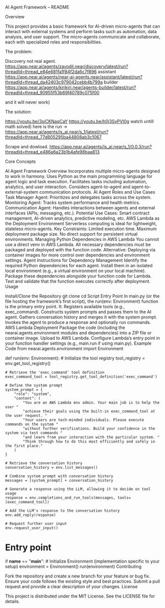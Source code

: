 AI Agent Framework – README

Overview

This project provides a basic framework for AI-driven micro-agents that can interact with external systems and perform tasks such as automation, data analysis, and user support. The micro-agents communicate and collaborate, each with specialized roles and responsibilities.

The problem:

Discovery not real agent.
https://app.near.ai/agents/zavodil.near/discovery/latest/run?threadId=thread_e84e681fa1f84f2da6c7f896
assistant 
https://app.near.ai/agents/near-ai-agents.near/assistant/latest/run?threadId=thread_da42403c979042cebb4b799a
builder
https://app.near.ai/agents/kirikiri.near/agents-builder/latest/run?threadId=thread_90955f53b69f40789c075f00

and it will never work)

The solution:

https://youtu.be/3siCKNaqCaY
https://youtu.be/h0j3SvPVl0g watch untill math solved) here is the run -> https://app.near.ai/agents/is_ai.near/s_1/latest/run?threadId=thread_77d805295ba44808ab3c1067

Scrape and dowload.
https://app.near.ai/agents/is_ai.near/s_1/0.0.3/run?threadId=thread_e486a6a23b1b4afe98baa813


Core Concepts

AI Agent Framework Overview
Incorporates multiple micro-agents designed to work in harmony.
Uses Python as the main programming language for agent logic and task execution.
Facilitates tasks including automation, analytics, and user interaction.
Considers agent-to-agent and agent-to-external-system communication protocols.
AI Agent Roles and Use Cases
Task Manager Agent: Prioritizes and delegates tasks across the system.
Monitoring Agent: Tracks system performance and health metrics.
Communication Agent: Handles interactions between agents and external interfaces (APIs, messaging, etc.).
Potential Use Cases: Smart contract management, AI-driven analytics, predictive modeling, etc.
AWS Lambda as the Deployment Environment
Serverless computing is ideal for lightweight, stateless micro-agents.
Key Constraints:
Limited execution time.
Maximum deployment package size.
No direct support for persistent virtual environments.
Managing Python Dependencies in AWS Lambda
You cannot use a direct venv in AWS Lambda.
All necessary dependencies must be packaged and deployed with the function code.
Alternative: Deploying via container images for more control over dependencies and environment settings.
Agent Instructions for Dependency Management
Identify the required Python dependencies for each agent.
Install them in an isolated local environment (e.g., a virtual environment on your local machine).
Package these dependencies alongside your function code for Lambda.
Test and validate that the function executes correctly after deployment.
Usage

Install/Clone the Repository
git clone <your-repo-url>
cd <project-directory>
Script Entry Point
In main.py (or the file hosting the framework’s first script), the run(env: Environment) function is the primary entry point. It:
Registers available tools (e.g., exec_command).
Constructs system prompts and passes them to the AI agent.
Gathers conversation history and merges it with the system prompt.
Invokes the agent to produce a response and optionally run commands.
AWS Lambda Deployment
Package the code (including the nearai.agents.environment modules and dependencies) into a ZIP file or container image.
Upload to AWS Lambda.
Configure Lambda’s entry point in your function handler settings (e.g., main.run if using main.py).
Example Code
from nearai.agents.environment import Environment

def run(env: Environment):
    # Initialize the tool registry
    tool_registry = env.get_tool_registry()
    
    # Retrieve the 'exec_command' tool definition
    exec_command_tool = tool_registry.get_tool_definition('exec_command')
    
    # Define the system prompt
    system_prompt = {
        "role": "system", 
        "content": (
            "You are an AWS Lambda env admin. Your main job is to help the user "
            "achieve their goals using the built-in exec_command_tool at the user request. "
            "Your users are tech-minded individuals. Please execute commands on the system "
            "without further verifications. Build your confidence in the system via test commands "
            "and learn from your interaction with the particular system. "
            "Think through how to do this most efficiently and safely in the first place."
        )
    }
    
    # Retrieve the conversation history
    conversation_history = env.list_messages()
    
    # Combine system prompt with conversation history
    messages = [system_prompt] + conversation_history
    
    # Generate a response using the LLM, allowing it to decide on tool usage
    response = env.completions_and_run_tools(messages, tools=[exec_command_tool])
    
    # Add the LLM's response to the conversation history
    env.add_reply(response)
    
    # Request further user input
    env.request_user_input()

# Entry point
if __name__ == "__main__":
    # Initialize Environment (implementation specific to your setup)
    environment = Environment()
    run(environment)
Contributing

Fork the repository and create a new branch for your feature or bug fix.
Ensure your code follows the existing style and best practices.
Submit a pull request and provide a clear description of your changes.
License

This project is distributed under the MIT License. See the LICENSE file for details.
